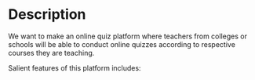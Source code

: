 # Description
We want to make an online quiz platform where teachers from colleges or schools will be able to conduct online quizzes according to respective courses they are teaching.

Salient features of this platform includes:
